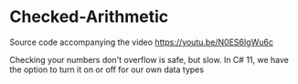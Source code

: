 # Checked-Arithmetic
Source code accompanying the video https://youtu.be/N0ES6IgWu6c

Checking your numbers don't overflow is safe, but slow. In C# 11, we have the option to turn it on or off for our own data types
